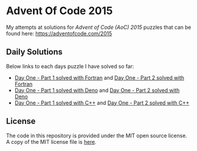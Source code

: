 # Advent Of Code 2015

My attempts at solutions for *Advent of Code (AoC) 2015* puzzles that can be found 
here: https://adventofcode.com/2015

## Daily Solutions

Below links to each days puzzle I have solved so far:

- [Day One - Part 1 solved with Fortran](./Day-01/fortran/app/aoc_day01_p1.f90) and [Day One - Part 2 solved with Fortran](./Day-01/fortran/app/aoc_day01_p2.f90)
- [Day One - Part 1 solved with Deno](./Day-01/deno/aoc_day01_p1.ts) and [Day One - Part 2 solved with Deno](./Day-01/deno/aoc_day01_p2.ts)
- [Day One - Part 1 solved with C++](./Day-01/cpp/aoc_day01_p1.cpp) and [Day One - Part 2 solved with C++](./Day-01/cpp/aoc_day01_p2.cpp)

## License

The code in this repository is provided under the MIT open source license. A copy of the 
MIT license file is [here](./LICENSE).